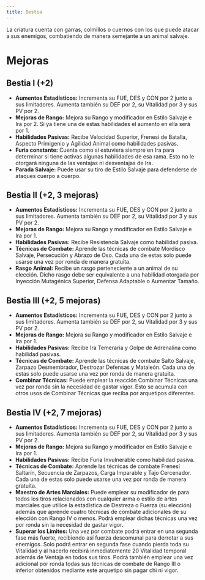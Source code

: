 ```yaml
---
title: Bestia
---
```


La criatura cuenta con garras, colmillos o cuernos con los que puede atacar a sus enemigos, combatiendo de manera semejante a un animal salvaje.

# Mejoras

## Bestia I (+2)

- **Aumentos Estadísticos:** Incrementa su FUE, DES y CON por 2 junto a sus limitadores. Aumenta también su DEF por 2, su Vitalidad por 3 y sus PV por 2.
- **Mejoras de Rango:** Mejora su Rango y modificador en Estilo Salvaje e Ira por 2. Si ya tiene una de estas habilidades el aumento en ella será por 1. 
- **Habilidades Pasivas:** Recibe Velocidad Superior, Frenesí de Batalla, Aspecto Primigenio y Agilidad Animal como habilidades pasivas. 
- **Furia constante:** Cuenta como si estuviera siempre en Ira para determinar si tiene activas algunas habilidades de esa rama. Esto no le otorgará ninguna de las ventajas ni desventajas de Ira.
- **Parada Salvaje:** Puede usar su tiro de Estilo Salvaje para defenderse de ataques cuerpo a cuerpo.

## Bestia II (+2, 3 mejoras)

- **Aumentos Estadísticos:** Incrementa su FUE, DES y CON por 2 junto a sus limitadores. Aumenta también su DEF por 2, su Vitalidad por 3 y sus PV por 2.
- **Mejoras de Rango:** Mejora su Rango y modificador en Estilo Salvaje e Ira por 1. 
- **Habilidades Pasivas:** Recibe Resistencia Salvaje como habilidad pasiva.
- **Técnicas de Combate:** Aprende las técnicas de combate Mordisco Salvaje, Persecución y Abrazo de Oso. Cada una de estas solo puede usarse una vez por ronda de manera gratuita.
- **Rasgo Animal:** Recibe un rasgo perteneciente a un animal de su elección. Dicho rasgo debe ser equivalente a una habilidad otorgada por Inyección Mutagénica Superior, Defensa Adaptable o Aumentar Tamaño. 

## Bestia III (+2, 5 mejoras)

- **Aumentos Estadísticos:** Incrementa su FUE, DES y CON por 2 junto a sus limitadores. Aumenta también su DEF por 2, su Vitalidad por 3 y sus PV por 2.
- **Mejoras de Rango:** Mejora su Rango y modificador en Estilo Salvaje e Ira por 1. 
- **Habilidades Pasivas:** Recibe Ira Temeraria y Golpe de Adrenalina como habilidad pasivas.
- **Técnicas de Combate:** Aprende las técnicas de combate Salto Salvaje, Zarpazo Desmembrador, Destrozar Defensas y Mataleón. Cada una de estas solo puede usarse una vez por ronda de manera gratuita.
- **Combinar Técnicas:** Puede emplear la reacción Combinar Técnicas una vez por ronda sin la necesidad de gastar vigor. Esto se acumula con otros usos de Combinar Técnicas que reciba por arquetipos diferentes.

## Bestia IV (+2, 7 mejoras)

- **Aumentos Estadísticos:** Incrementa su FUE, DES y CON por 2 junto a sus limitadores. Aumenta también su DEF por 2, su Vitalidad por 3 y sus PV por 2.
- **Mejoras de Rango:** Mejora su Rango y modificador en Estilo Salvaje e Ira por 1. 
- **Habilidades Pasivas:** Recibe Furia Invulnerable como habilidad pasiva.
- **Técnicas de Combate:** Aprende las técnicas de combate Frenesí Saltarín, Secuencia de Zarpazos, Carga Imparable y Tajo Cercenador. Cada una de estas solo puede usarse una vez por ronda de manera gratuita.
- **Maestro de Artes Marciales:** Puede emplear su modificador de para todos los tiros relacionados con cualquier arma o estilo de artes marciales que utilice la estadística de Destreza o Fuerza (su elección) además que aprende cuatro técnicas de combate adicionales de su elección con Rango IV o menos. Podrá emplear dichas técnicas una vez por ronda sin la necesidad de gastar vigor.
- **Superar los Límites:** Una vez por combate podrá entrar en una segunda fase más fuerte, recibiendo así fuerza descomunal para derrotar a sus enemigos. Solo podrá entrar en segunda fase cuando pierda toda su Vitalidad y al hacerlo recibirá inmediatemente 20 Vitalidad temporal además de Ventaja en todos sus tiros. Podrá también emplear una vez adicional por ronda todas sus técnicas de combate de Rango III o inferior obtenidos mediante este arquetipo sin pagar chi ni vigor. 
